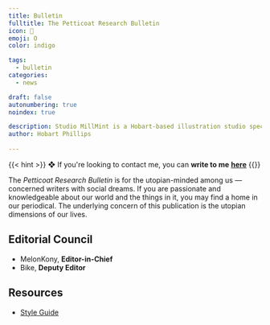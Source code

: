 ```yaml
---
title: Bulletin
fulltitle: The Petticoat Research Bulletin
icon: 💾
emoji: O
color: indigo

tags: 
  - bulletin
categories:
  - news

draft: false
autonumbering: true
noindex: true

description: Studio MillMint is a Hobart-based illustration studio specialising in utopian fiction.
author: Hobart Phillips
 
---
```


{{< hint >}}
❖ If you're looking to contact me, you can **write to me** [**here**](mailto:studio@millmint.net)
{{</hint>}}

The *Petticoat Research Bulletin* is for the utopian-minded among us — concerned writers with social dreams. If you are passionate and knowledgeable about our world and the things in it, you may find a home in our periodical. The underlying concern of this publication is the utopian dimensions of our lives. 

## Editorial Council
* MelonKony, **Editor-in-Chief**
* Bike, **Deputy Editor**

## Resources

* <a href="/files/bulletin/PRB Style Guide.pdf">Style Guide</a>
